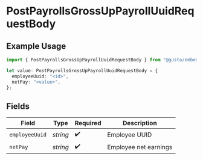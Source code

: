 # PostPayrollsGrossUpPayrollUuidRequestBody

## Example Usage

```typescript
import { PostPayrollsGrossUpPayrollUuidRequestBody } from "@gusto/embedded-api/models/operations";

let value: PostPayrollsGrossUpPayrollUuidRequestBody = {
  employeeUuid: "<id>",
  netPay: "<value>",
};
```

## Fields

| Field                 | Type                  | Required              | Description           |
| --------------------- | --------------------- | --------------------- | --------------------- |
| `employeeUuid`        | *string*              | :heavy_check_mark:    | Employee UUID         |
| `netPay`              | *string*              | :heavy_check_mark:    | Employee net earnings |